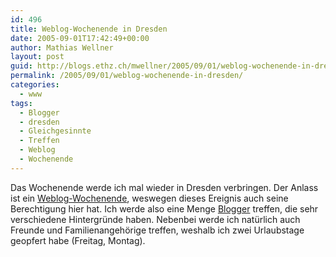```yaml
---
id: 496
title: Weblog-Wochenende in Dresden
date: 2005-09-01T17:42:49+00:00
author: Mathias Wellner
layout: post
guid: http://blogs.ethz.ch/mwellner/2005/09/01/weblog-wochenende-in-dresden/
permalink: /2005/09/01/weblog-wochenende-in-dresden/
categories:
  - www
tags:
  - Blogger
  - dresden
  - Gleichgesinnte
  - Treffen
  - Weblog
  - Wochenende
---
```

Das Wochenende werde ich mal wieder in Dresden verbringen. Der Anlass ist ein [Weblog-Wochenende](http://2005.roell.net), weswegen dieses Ereignis auch seine Berechtigung hier hat. Ich werde also eine Menge [Blogger](http://2005.roell.net/#teilnehmer) treffen, die sehr verschiedene Hintergründe haben. Nebenbei werde ich natürlich auch Freunde und Familienangehörige treffen, weshalb ich zwei Urlaubstage geopfert habe (Freitag, Montag).